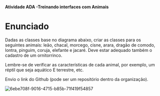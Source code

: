 #### Atividade ADA -Treinando interfaces com Animais

# Enunciado

Dadas as classes base no diagrama abaixo, criar as classes para os seguintes animais: leão, chacal, morcego, cisne, arara, dragão de comodo, lontra, pinguim, coruja, elefante e jacaré. Deve estar adequado também o cadastro de um ornitorrinco.

Lembre-se de verificar as características de cada animal, por exemplo, um réptil que seja aquático E terrestre, etc.

Envio o link do Github (pode ser um repositório dentro da organização).

![6ebe708f-9016-4715-b85b-71f419f54857](https://user-images.githubusercontent.com/104528371/213338091-17fea10b-0b3c-4155-bd2c-00540801dbfa.png)
